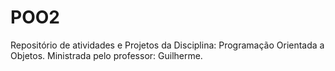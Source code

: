 # POO2
Repositório de atividades e Projetos da Disciplina: Programação Orientada a Objetos. Ministrada pelo professor: Guilherme.

